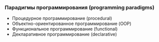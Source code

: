 ### Парадигмы программирования (programming paradigms)
- Процедурное программирование (procedural)
- Объектно-ориентированное программирование (OOP)
- Функциональное программирование (functional)
- Декларативное программирование (declarative)